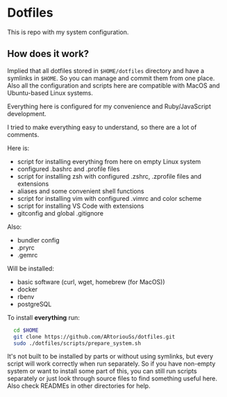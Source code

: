 # Dotfiles

This is repo with my system configuration.

## How does it work?

Implied that all dotfiles stored in `$HOME/dotfiles` directory and have a symlinks in `$HOME`. So you can manage and commit them from one place. Also all the configuration and scripts here are compatible with MacOS and Ubuntu-based Linux systems.

Everything here is configured for my convenience and Ruby/JavaScript development.

I tried to make everything easy to understand, so there are a lot of comments.

Here is:

- script for installing everything from here on empty Linux system
- configured .bashrc and .profile files
- script for installing zsh with configured .zshrc, .zprofile files and extensions
- aliases and some convenient shell functions
- script for installing vim with configured .vimrc and color scheme
- script for installing VS Code with extensions
- gitconfig and global .gitignore

Also:

- bundler config
- .pryrc
- .gemrc

Will be installed:

- basic software (curl, wget, homebrew (for MacOS))
- docker
- rbenv
- postgreSQL

To install **everything** run:

```bash
  cd $HOME
  git clone https://github.com/ARtoriouSs/dotfiles.git
  sudo ./dotfiles/scripts/prepare_system.sh
```

It's not built to be installed by parts or without using symlinks, but every script will work correctly when run separately. So if you have non-empty system or want to install some part of this, you can still run scripts separately or just look through source files to find something useful here. Also check READMEs in other directories for help.

